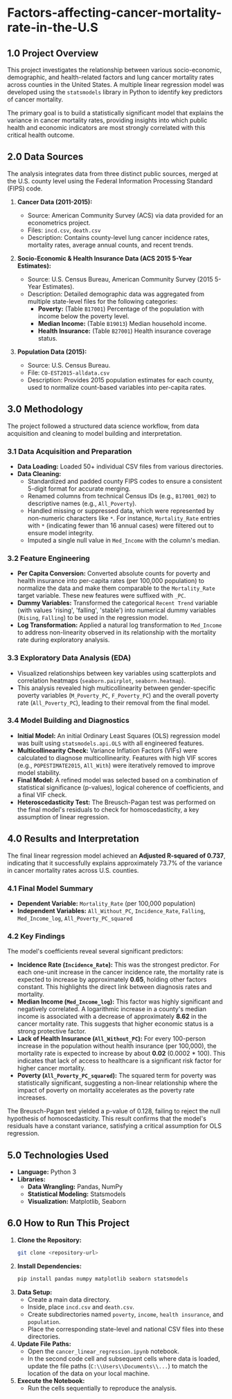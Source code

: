 # Factors-affecting-cancer-mortality-rate-in-the-U.S

## 1.0 Project Overview

This project investigates the relationship between various socio-economic, demographic, and health-related factors and lung cancer mortality rates across counties in the United States. A multiple linear regression model was developed using the `statsmodels` library in Python to identify key predictors of cancer mortality.

The primary goal is to build a statistically significant model that explains the variance in cancer mortality rates, providing insights into which public health and economic indicators are most strongly correlated with this critical health outcome.

## 2.0 Data Sources

The analysis integrates data from three distinct public sources, merged at the U.S. county level using the Federal Information Processing Standard (FIPS) code.

1.  **Cancer Data (2011-2015):**
    *   Source: American Community Survey (ACS) via data provided for an econometrics project.
    *   Files: `incd.csv`, `death.csv`
    *   Description: Contains county-level lung cancer incidence rates, mortality rates, average annual counts, and recent trends.

2.  **Socio-Economic & Health Insurance Data (ACS 2015 5-Year Estimates):**
    *   Source: U.S. Census Bureau, American Community Survey (2015 5-Year Estimates).
    *   Description: Detailed demographic data was aggregated from multiple state-level files for the following categories:
        *   **Poverty:** (Table `B17001`) Percentage of the population with income below the poverty level.
        *   **Median Income:** (Table `B19013`) Median household income.
        *   **Health Insurance:** (Table `B27001`) Health insurance coverage status.

3.  **Population Data (2015):**
    *   Source: U.S. Census Bureau.
    *   File: `CO-EST2015-alldata.csv`
    *   Description: Provides 2015 population estimates for each county, used to normalize count-based variables into per-capita rates.

## 3.0 Methodology

The project followed a structured data science workflow, from data acquisition and cleaning to model building and interpretation.

### 3.1 Data Acquisition and Preparation
*   **Data Loading:** Loaded 50+ individual CSV files from various directories.
*   **Data Cleaning:**
    *   Standardized and padded county FIPS codes to ensure a consistent 5-digit format for accurate merging.
    *   Renamed columns from technical Census IDs (e.g., `B17001_002`) to descriptive names (e.g., `All_Poverty`).
    *   Handled missing or suppressed data, which were represented by non-numeric characters like `*`. For instance, `Mortality_Rate` entries with `*` (indicating fewer than 16 annual cases) were filtered out to ensure model integrity.
    *   Imputed a single null value in `Med_Income` with the column's median.

### 3.2 Feature Engineering
*   **Per Capita Conversion:** Converted absolute counts for poverty and health insurance into per-capita rates (per 100,000 population) to normalize the data and make them comparable to the `Mortality_Rate` target variable. These new features were suffixed with `_PC`.
*   **Dummy Variables:** Transformed the categorical `Recent Trend` variable (with values 'rising', 'falling', 'stable') into numerical dummy variables (`Rising`, `Falling`) to be used in the regression model.
*   **Log Transformation:** Applied a natural log transformation to `Med_Income` to address non-linearity observed in its relationship with the mortality rate during exploratory analysis.

### 3.3 Exploratory Data Analysis (EDA)
*   Visualized relationships between key variables using scatterplots and correlation heatmaps (`seaborn.pairplot`, `seaborn.heatmap`).
*   This analysis revealed high multicollinearity between gender-specific poverty variables (`M_Poverty_PC`, `F_Poverty_PC`) and the overall poverty rate (`All_Poverty_PC`), leading to their removal from the final model.

### 3.4 Model Building and Diagnostics
*   **Initial Model:** An initial Ordinary Least Squares (OLS) regression model was built using `statsmodels.api.OLS` with all engineered features.
*   **Multicollinearity Check:** Variance Inflation Factors (VIFs) were calculated to diagnose multicollinearity. Features with high VIF scores (e.g., `POPESTIMATE2015`, `All_With`) were iteratively removed to improve model stability.
*   **Final Model:** A refined model was selected based on a combination of statistical significance (p-values), logical coherence of coefficients, and a final VIF check.
*   **Heteroscedasticity Test:** The Breusch-Pagan test was performed on the final model's residuals to check for homoscedasticity, a key assumption of linear regression.

## 4.0 Results and Interpretation

The final linear regression model achieved an **Adjusted R-squared of 0.737**, indicating that it successfully explains approximately 73.7% of the variance in cancer mortality rates across U.S. counties.

### 4.1 Final Model Summary
*   **Dependent Variable:** `Mortality_Rate` (per 100,000 population)
*   **Independent Variables:** `All_Without_PC`, `Incidence_Rate`, `Falling`, `Med_Income_log`, `All_Poverty_PC_squared`

### 4.2 Key Findings
The model's coefficients reveal several significant predictors:

*   **Incidence Rate (`Incidence_Rate`):** This was the strongest predictor. For each one-unit increase in the cancer incidence rate, the mortality rate is expected to increase by approximately **0.65**, holding other factors constant. This highlights the direct link between diagnosis rates and mortality.
*   **Median Income (`Med_Income_log`):** This factor was highly significant and negatively correlated. A logarithmic increase in a county's median income is associated with a decrease of approximately **8.62** in the cancer mortality rate. This suggests that higher economic status is a strong protective factor.
*   **Lack of Health Insurance (`All_Without_PC`):** For every 100-person increase in the population without health insurance (per 100,000), the mortality rate is expected to increase by about **0.02** (0.0002 * 100). This indicates that lack of access to healthcare is a significant risk factor for higher cancer mortality.
*   **Poverty (`All_Poverty_PC_squared`):** The squared term for poverty was statistically significant, suggesting a non-linear relationship where the impact of poverty on mortality accelerates as the poverty rate increases.

The Breusch-Pagan test yielded a p-value of 0.128, failing to reject the null hypothesis of homoscedasticity. This result confirms that the model's residuals have a constant variance, satisfying a critical assumption for OLS regression.

## 5.0 Technologies Used
*   **Language:** Python 3
*   **Libraries:**
    *   **Data Wrangling:** Pandas, NumPy
    *   **Statistical Modeling:** Statsmodels
    *   **Visualization:** Matplotlib, Seaborn

## 6.0 How to Run This Project
1.  **Clone the Repository:**
    ```bash
    git clone <repository-url>
    ```
2.  **Install Dependencies:**
    ```bash
    pip install pandas numpy matplotlib seaborn statsmodels
    ```
3.  **Data Setup:**
    *   Create a main data directory.
    *   Inside, place `incd.csv` and `death.csv`.
    *   Create subdirectories named `poverty`, `income`, `health insurance`, and `population`.
    *   Place the corresponding state-level and national CSV files into these directories.
4.  **Update File Paths:**
    *   Open the `cancer_linear_regression.ipynb` notebook.
    *   In the second code cell and subsequent cells where data is loaded, update the file paths (`C:\\Users\\Documents\\...`) to match the location of the data on your local machine.
5.  **Execute the Notebook:**
    *   Run the cells sequentially to reproduce the analysis.
